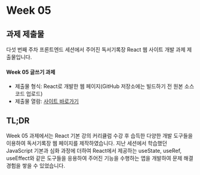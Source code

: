# Week 05

## 과제 제출물

다섯 번째 주차 프론트엔드 세션에서 주어진 독서기록장 React 웹 사이트 개발 과제 제출물입니다.

#### Week 05 글쓰기 과제

- 제출물 형식: React로 개발한 웹 페이지(GitHub 저장소에는 빌드하기 전 원본 소스 코드 업로드)
- 제출물 열람: [사이트 바로가기](https://tansan7271.github.io/BookBook/)

## TL;DR

Week 05 과제에서는 React 기본 강의 커리큘럼 수강 후 습득한 다양한 개발 도구들을 이용하여 독서기록장 웹 페이지를 제작하였습니다. 지난 세션에서 학습했던 JavaScript 기본과 심화 과정에 더하여 React에서 제공하는 useState, useRef, useEffect와 같은 도구들을 응용하여 주어진 기능을 수행하는 앱을 개발하여 문제 해결 경험을 쌓을 수 있었습니다.

